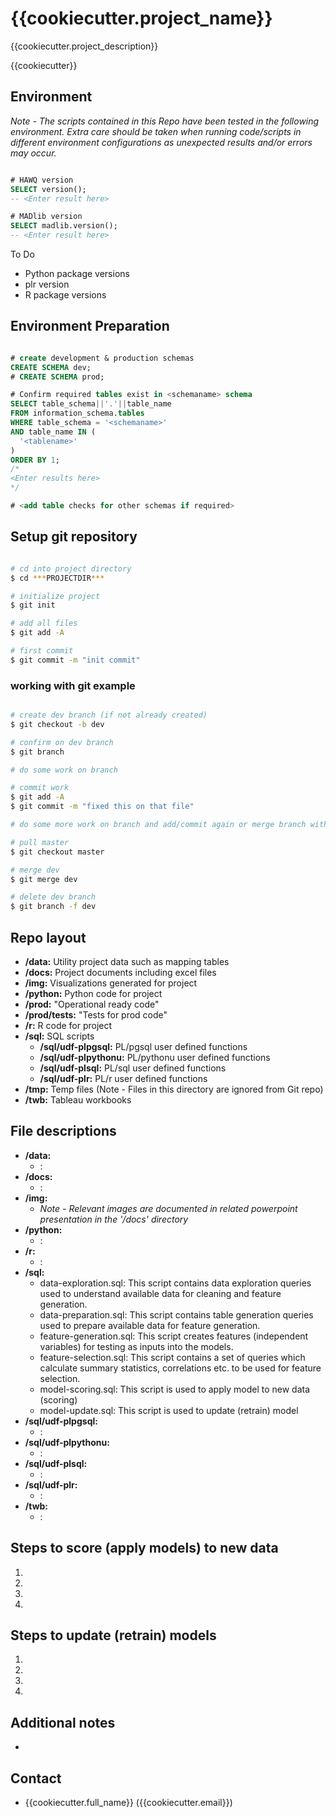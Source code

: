 # {{cookiecutter.project_name}}

{{cookiecutter.project_description}}

{{cookiecutter}}


## Environment

*Note - The scripts contained in this Repo have been tested in the following
environment. Extra care should be taken when running code/scripts in different
environment configurations as unexpected results and/or errors may occur.*

```sql

# HAWQ version
SELECT version();
-- <Enter result here>

# MADlib version
SELECT madlib.version();
-- <Enter result here>

```

To Do
* Python package versions
* plr version
* R package versions


## Environment Preparation

``` sql

# create development & production schemas
CREATE SCHEMA dev;
# CREATE SCHEMA prod;

# Confirm required tables exist in <schemaname> schema
SELECT table_schema||'.'||table_name
FROM information_schema.tables
WHERE table_schema = '<schemaname>'
AND table_name IN (
  '<tablename>'
)
ORDER BY 1;
/*
<Enter results here>
*/

# <add table checks for other schemas if required>
```


## Setup git repository
```bash

# cd into project directory
$ cd ***PROJECTDIR***

# initialize project
$ git init

# add all files
$ git add -A

# first commit
$ git commit -m "init commit"

```

### working with git example
```bash

# create dev branch (if not already created)
$ git checkout -b dev

# confirm on dev branch
$ git branch

# do some work on branch

# commit work
$ git add -A
$ git commit -m "fixed this on that file"

# do some more work on branch and add/commit again or merge branch with master

# pull master
$ git checkout master

# merge dev
$ git merge dev

# delete dev branch
$ git branch -f dev

```


## Repo layout

* **/data:** Utility project data such as mapping tables
* **/docs:** Project documents including excel files
* **/img:** Visualizations generated for project
* **/python:** Python code for project
* **/prod:** "Operational ready code"
* **/prod/tests:**  "Tests for prod code"
* **/r:** R code for project
* **/sql:** SQL scripts
  * **/sql/udf-plpgsql:** PL/pgsql user defined functions
  * **/sql/udf-plpythonu:** PL/pythonu user defined functions
  * **/sql/udf-plsql:** PL/sql user defined functions
  * **/sql/udf-plr:** PL/r user defined functions
* **/tmp:** Temp files (Note - Files in this directory are ignored from Git repo)
* **/twb:** Tableau workbooks


## File descriptions

* **/data:**
  * <filename>: <description>
* **/docs:**
  * <filename>: <description>
* **/img:**
  * *Note - Relevant images are documented in related powerpoint presentation in
    the '/docs' directory*
* **/python:**
  * <filename>: <description>
* **/r:**
  * <filename>: <description>
* **/sql:**
  * data-exploration.sql: This script contains data exploration queries used
    to understand available data for cleaning and feature generation.
  * data-preparation.sql:  This script contains table generation queries
    used to prepare available data for feature generation.
  * feature-generation.sql: This script creates features (independent
    variables) for testing as inputs into the models.
  * feature-selection.sql: This script contains a set of queries which
    calculate summary statistics, correlations etc. to be used for feature
    selection.
  * model-scoring.sql: This script is used to apply model to new data (scoring)
  * model-update.sql: This script is used to update (retrain) model
* **/sql/udf-plpgsql:**
  * <filename>: <description>
* **/sql/udf-plpythonu:**
  * <filename>: <description>
* **/sql/udf-plsql:**
  * <filename>: <description>
* **/sql/udf-plr:**
  * <filename>: <description>
* **/twb:**
  * <filename>: <description>


## Steps to score (apply models) to new data

1. <Enter step here>
2. <Enter step here>
3. <Enter step here>
4. <Enter step here>


## Steps to update (retrain) models

1. <Enter step here>
2. <Enter step here>
3. <Enter step here>
4. <Enter step here>


## Additional notes

* <Insert any additional notes here>

## Contact

* {{cookiecutter.full_name}} ({{cookiecutter.email}})
